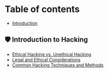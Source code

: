 # Table of contents

* [Introduction](README.md)

## 🛡️ Introduction to Hacking

* [Ethical Hacking vs. Unethical Hacking](introduction-to-hacking/ethical-hacking-vs.-unethical-hacking.md)
* [Legal and Ethical Considerations](introduction-to-hacking/legal-and-ethical-considerations.md)
* [Common Hacking Techniques and Methods](introduction-to-hacking/common-hacking-techniques-and-methods.md)
